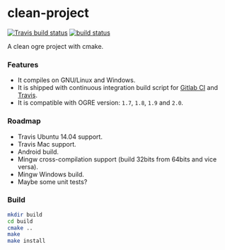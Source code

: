 # clean-project
[![Travis build status](https://travis-ci.org/ogre3d/clean-project.svg?branch=master)](https://travis-ci.org/ogre3d/clean-project) [![build status](https://gitlab.com/ci/projects/17554/status.png?ref=master)](https://gitlab.com/ci/projects/17554?ref=master)

A clean ogre project with cmake.

### Features
- It compiles on GNU/Linux and Windows.
- It is shipped with continuous integration build script for [Gitlab CI](https://about.gitlab.com/gitlab-ci/) and [Travis](https://travis-ci.org/).
- It is compatible with OGRE version: `1.7`, `1.8`, `1.9` and `2.0`.

### Roadmap
- Travis Ubuntu 14.04 support.
- Travis Mac support.
- Android build.
- Mingw cross-compilation support (build 32bits from 64bits and vice versa).
- Mingw Windows build.
- Maybe some unit tests?

### Build
```bash
mkdir build
cd build
cmake ..
make
make install
```

